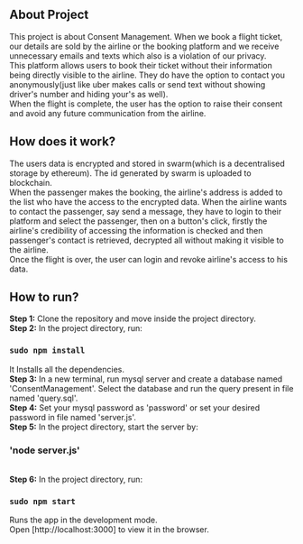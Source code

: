 ## About Project
This project is about Consent Management. When we book a flight ticket, our details are sold by the airline or the booking platform and we receive unnecessary emails and texts which also is a violation of our privacy. <br/>
This platform allows users to book their ticket without their information being directly visible to the airline. They do have the option to contact you anonymously(just like uber makes calls or send text without showing driver's number and hiding your's as well).<br/>
When the flight is complete, the user has the option to raise their consent and avoid any future communication from the airline.

## How does it work?
The users data is encrypted and stored in swarm(which is a decentralised storage by ethereum). The id generated by swarm is uploaded to blockchain. <br/>
When the passenger makes the booking, the airline's address is added to the list who have the access to the encrypted data. 
When the airline wants to contact the passenger, say send a message, they have to login to their platform and select the passenger, then on a button's click, firstly the airline's credibility of accessing the information is checked and then passenger's contact is retrieved, decrypted all without making it visible to the airline. <br/>
Once the flight is over, the user can login and revoke airline's access to his data.

## How to run?
<b>Step 1:</b> Clone the repository and move inside the project directory. <br/>
<b>Step 2:</b> In the project directory, run:

### `sudo npm install`

It Installs all the dependencies. <br/>
<b>Step 3:</b> In a new terminal, run mysql server and create a database named 'ConsentManagement'. Select the database and run the query present in file named 'query.sql'.<br/>
<b>Step 4:</b> Set your mysql password as 'password' or set your desired password in file named 'server.js'.<br/>
<b>Step 5:</b> In the project directory, start the server by:

### 'node server.js' 
<br/>
<b>Step 6:</b> In the project directory, run:

### `sudo npm start`

Runs the app in the development mode.<br />
Open [http://localhost:3000] to view it in the browser.
